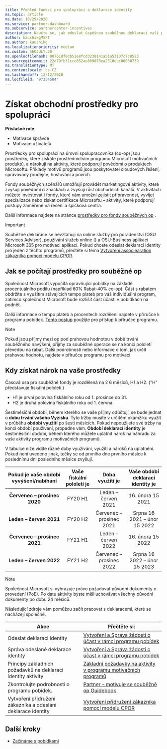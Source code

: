 ```yaml
---
title: Přehled funkcí pro spolupráci a deklarace identity
ms.topic: article
ms.date: 10/29/2020
ms.service: partner-dashboard
ms.subservice: partnercenter-incentives
description: Naučte se, jak odeslat úspěšnou souběžnou deklaraci vaší pobídky tím, že uspořádáte správnou dokumentaci, faktury, příkazy a provedeme kontrolu provádění.
author: kaushikgMSFT
ms.author: kaushikg
ms.localizationpriority: medium
ms.custom: SEOJULY.20
ms.openlocfilehash: 00761df0cb51e8fcd3238141a51a53107c7c8523
ms.sourcegitcommit: 22d79fb31cce852ae809078ea2310ebc80030739
ms.translationtype: MT
ms.contentlocale: cs-CZ
ms.lasthandoff: 12/12/2020
ms.locfileid: "97354504"
---
```

# <a name="earn-cooperative-marketing-funds"></a>Získat obchodní prostředky pro spolupráci

**Příslušné role**

- Motivace správce
- Motivace uživatelů

Prostředky pro spolupráci na úrovni spolupracovníka (co-op) jsou prostředky, které získáte prostřednictvím programu Microsoft motivačních produktů, a nárokují na aktivity, které podporují povědomí o produktech Microsoftu. Příklady motivů programů jsou poskytovatel cloudových řešení, spravovaný prodejce, hostování a povrch.

Fondy souběžných scénářů umožňují provádět marketingové aktivity, které zvyšují povědomí o značkách a zvyšují růst obchodních kanálů. V aktivitách můžete investovat i fondy, které vám umožní zajistit připravenost, vyvíjet specializace nebo získat certifikace Microsoftu – aktivity, které podporují postupy zaměřené na řešení a špičková centra.

Další informace najdete na stránce [prostředky pro fondy souběžných op](https://partner.microsoft.com/asset/collection/co-op-funds-resources#/) .

>[!Important]
>Souběžné deklarace se nevztahují na online služby pro poradenství (OSU Services Advisor), používání služeb online () a OSU-Business aplikací Microsoft 365 pro motivaci aplikací. Pokud chcete odeslat deklaraci identity pro jeden z těchto programů, přečtěte si téma [Vytvoření associearation zákazníka pomocí modelu CPOR](submit-osa-claim.md).

## <a name="how-co-op-funds-are-calculated"></a>Jak se počítají prostředky pro souběžné op

Společnost Microsoft vypočítá opravňující pobídky na základě procentuálního podílu (například 60% Rabat-40% co-op). Část s rabatem obdržíte s využitím stávajících tempo plateb pro váš individuální program, zatímco společnost Microsoft bude rozlišit část účasti v pobídkách na podnět.

Další informace o tempo plateb a procentech rozdělení najdete v příručce k programu pobídek. [Tento postup](incentives-determined-your-program-eligibility.md) použijte pro přístup k příručce programu.

>[!NOTE]
>Pokud jsou příjmy mezi op pod prahovou hodnotou v době trvání souběžného navýšení, příjmy za souběžné operace se na konci pololetí převedou na rabat. Další podrobnosti nebo informace o tom, jak určit prahovou hodnotu, najdete v příručce programu pro motivaci.

## <a name="when-to-claim-your-funds"></a>Kdy získat nárok na vaše prostředky

Časová osa pro souběžné fondy je rozdělená na 2 6 měsíců, H1 a H2. ("H" představuje fiskální pololetí.)

- H1 je první polovina fiskálního roku od 1. prosince do 31.
- H2 je druhá polovina fiskálního roku od 1. června.

Šestiměsíční období, během kterého se vaše příjmy odúčtují, se bude jednat o **dobu trvání vašeho Vyzisku**. Tyto tržby musíte v určitém okamžiku využít v průběhu **období využití** po šesti měsících. Pokud nepoužijete své tržby na konci období používání, propadne vám. **Období deklarací identity** je šestiměsíční období, během kterého můžete uplatnit nárok na náhradu za vaše aktivity programu motivačních programů.

V tabulce níže vidíte různé doby využívání, využití a nároků na uplatnění. Pokud není uvedeno jinak, tečky se od prvního dne prvního měsíce k poslednímu dni posledního měsíce zvyšují.

|  Pokud je vaše období vyvýšení/nabíhání  |Vaše fiskální pololetí je  |  Doba využití je  |  Vaše období deklarací identity je  |
| :-----------: | :-----------: | :-----------: | :-----------: |
|**Červenec – prosinec 2020**| FY20 H1  |  Leden – červen 2021  |  16. února 15 2021  |
|**Leden – červen 2021** |  FY20 H2  |  Červenec – prosinec 2021  |  Srpna 16 2021 – únor 15 2022  |
|**Červenec – prosinec 2021**|  FY21 H1  |  Leden – červen 2022  |  16. února 15 2022  |
|**Leden – červen 2022** |  FY21 H2  |  Červenec – prosinec 2022  |  Srpna 16 2022 – únor 15 2023  |

>[!NOTE]
>Společnost Microsoft si vyhrazuje právo požadovat původní dokumenty o provedení (PoE). Po datu aktivity byste měli uchovávat všechny původní dokumenty po dobu 24 měsíců.

Následující zdroje vám pomůžou začít pracovat s deklaracemi, které se nacházejí společně.

| Akce | Přečtěte si: |
| ------ | ----------- |
| Odeslat deklaraci identity |  [Vytvoření a Správa žádosti o účast v rámci programu pobídek](create-incentives-claims.md)  |
| Správa odeslané deklarace identity | [Vytvoření a Správa žádosti o účast v rámci programu pobídek](create-incentives-claims.md)    |
| Principy základních požadavků na deklaraci identity aktivity | [Základní požadavky na aktivity v programu motivačních programů](core-requirements.md)   |
| Zkontrolujte podrobnosti o programu pobídek. | [Partner – motivuje se souběžně op Guidebook](https://assetsprod.microsoft.com/co-op-guidebook.pdf)  |
| Vytvoření přidružení zákazníka a odeslání deklarace identity | [Vytvoření přidružení zákazníka pomocí modelu CPOR](submit-osa-claim.md)   |

## <a name="next-steps"></a>Další kroky

- [Začínáme s pobídkami](incentives-get-started-intro.md)

